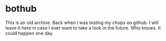 # bothub
This is an old archive. Back when I was testing my chops on github. I will leave it here in case I ever want to take a look in the future. Who knows. It could happen one day.
